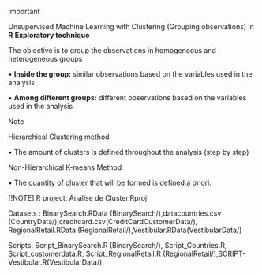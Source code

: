 > [!IMPORTANT]
>Unsupervised Machine Learning with Clustering (Grouping observations) in **R**
> **Exploratory technique**
>
> The objective is to group the observations in homogeneous and heterogeneous
groups


• **Inside the group:** similar observations based on the variables used in the analysis

• **Among different groups:** different observations based on the variables used in the analysis
> [!NOTE]
> Hierarchical Clustering method
>
>• The amount of clusters is defined throughout the analysis (step by step)
>
> Non-Hierarchical K-means Method
>
> • The quantity of cluster that will be formed is defined a priori.
>
>  [!NOTE]
> R project: Análise de Cluster.Rproj
>
> Datasets : BinarySearch.RData (BinarySearch/),datacountries.csv (CountryData/),creditcard.csv(CreditCardCustomerData/), RegionalRetail.RData (RegionalRetail/),Vestibular.RData(VestibularData/)
>
> Scripts: Script_BinarySearch.R (BinarySearch/), Script_Countries.R, Script_customerdata.R, Script_RegionalRetail.R (RegionalRetail/),SCRIPT-Vestibular.R(VestibularData/)



